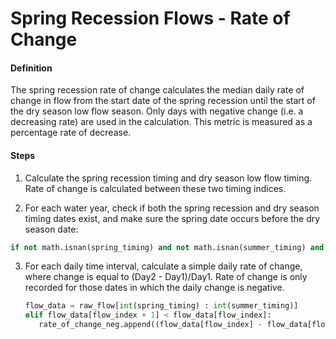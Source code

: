 # Spring Recession Flows - Rate of Change

#### Definition

The spring recession rate of change calculates the median daily rate of change in flow from the start date of the spring recession until the start of the dry season low flow season. Only days with negative change (i.e. a decreasing rate) are used in the calculation. This metric is measured as a percentage rate of decrease. 

#### Steps

1. Calculate the spring recession timing and dry season low flow timing. Rate of change is calculated between these two timing indices.

2. For each water year, check if both the spring recession and dry season timing dates exist, and make sure the spring date occurs before the dry season date:

  ```py
  if not math.isnan(spring_timing) and not math.isnan(summer_timing) and summer_timing > spring_timing:
  ```

3. For each daily time interval, calculate a simple daily rate of change, where change is equal to \(Day2 - Day1\)/Day1. Rate of change is only recorded for those dates in which the daily change is negative.
   ```py
   flow_data = raw_flow[int(spring_timing) : int(summer_timing)]
   elif flow_data[flow_index + 1] < flow_data[flow_index]:
      rate_of_change_neg.append((flow_data[flow_index] - flow_data[flow_index + 1]) / flow_data[flow_index])
   ```
